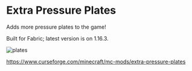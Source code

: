 # Extra Pressure Plates

Adds more pressure plates to the game! 

Built for Fabric; latest version is on 1.16.3.

![plates](https://i.imgur.com/DTkdCh4.png)

https://www.curseforge.com/minecraft/mc-mods/extra-pressure-plates
